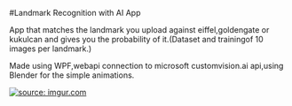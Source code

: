 #Landmark Recognition with AI App

App that matches the landmark you upload against eiffel,goldengate or kukulcan and gives you the probability of it.(Dataset and trainingof 10 images per landmark.)

Made using WPF,webapi connection to microsoft customvision.ai api,using Blender for the simple animations.

<a href="https://imgur.com/1c2gaOv"><img src="https://imgur.com/1c2gaOv.gif" title="source: imgur.com" /></a>
